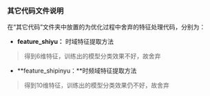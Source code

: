 ###  其它代码文件说明

在“其它代码”文件夹中放置的为优化过程中舍弃的特征处理代码，分别为：

* **feature_shiyu：** 时域特征提取方法
> 得到6维特征，训练出的模型分类效果不好，故舍弃
* **feature_shipinyu：**时频域特征提取方法
> 得到10维特征，训练出的模型分类效果仍不好，故舍弃